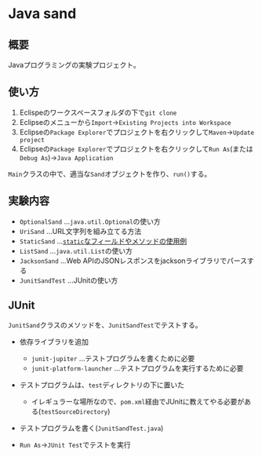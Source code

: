# Java sand

## 概要

Javaプログラミングの実験プロジェクト。

## 使い方

1. Eclispeのワークスペースフォルダの下で`git clone`
2. Eclipseのメニューから`Import`→`Existing Projects into Workspace`
3. Eclipseの`Package Explorer`でプロジェクトを右クリックして`Maven`→`Update project`
4. Eclipseの`Package Explorer`でプロジェクトを右クリックして`Run As`(または`Debug As`)→`Java Application`

`Main`クラスの中で、適当な`Sand`オブジェクトを作り、`run()`する。

## 実験内容

- `OptionalSand` ...`java.util.Optional`の使い方
- `UriSand` ...URL文字列を組み立てる方法
- `StaticSand` ...[`static`なフィールドやメソッドの使用例](doc/static.md)
- `ListSand` ...`java.util.List`の使い方
- `JacksonSand` ...Web APIのJSONレスポンスをjacksonライブラリでパースする
- `JunitSandTest` ...JUnitの使い方

## JUnit

`JunitSand`クラスのメソッドを、`JunitSandTest`でテストする。

- 依存ライブラリを追加
  - `junit-jupiter` ...テストプログラムを書くために必要
  - `junit-platform-launcher` ...テストプログラムを実行するために必要

- テストプログラムは、`test`ディレクトリの下に置いた
  - イレギュラーな場所なので、`pom.xml`経由でJUnitに教えてやる必要がある(`testSourceDirectory`)

- テストプログラムを書く(`JunitSandTest.java`)

- `Run As`→`JUnit Test`でテストを実行
